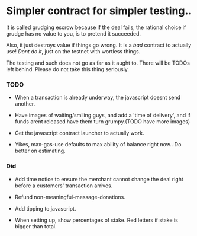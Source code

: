
# Simpler contract for simpler testing..

It is called grudging escrow because if the deal fails, the rational choice if
grudge has no value to you, is to pretend it succeeded.

Also, it just destroys value if things go wrong. It is a *bad* contract to
actually use! *Dont do it*, just on the testnet with wortless things. 

The testing and such does not go as far as it aught to.
There will be TODOs left behind. Please do not take this thing seriously.

### TODO

* When a transaction is already underway, the javascript doesnt send another.
  
* Have images of waiting/smiling guys, and add a 'time of delivery',
  and if funds arent released have them turn grumpy.(TODO have more images)

* Get the javascript contract launcher to actually work.

* Yikes, max-gas-use defaults to max ability of balance right now.. Do better
  on estimating.

### Did
* Add time notice to ensure the merchant cannot change the deal right
  before a customers' transaction arrives.

* Refund non-meaningful-message-donations.

* Add tipping to javascript.

* When setting up, show percentages of stake.
  Red letters if stake is bigger than total.
